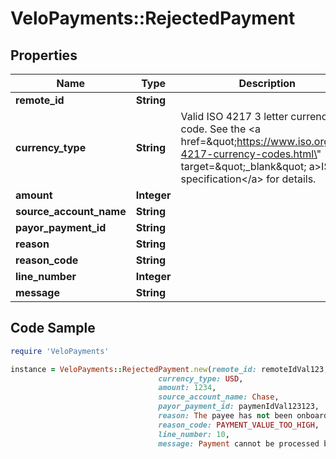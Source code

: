 # VeloPayments::RejectedPayment

## Properties

Name | Type | Description | Notes
------------ | ------------- | ------------- | -------------
**remote_id** | **String** |  | 
**currency_type** | **String** | Valid ISO 4217 3 letter currency code. See the &lt;a href&#x3D;\&quot;https://www.iso.org/iso-4217-currency-codes.html\&quot; target&#x3D;\&quot;_blank\&quot; a&gt;ISO specification&lt;/a&gt; for details. | 
**amount** | **Integer** |  | 
**source_account_name** | **String** |  | 
**payor_payment_id** | **String** |  | 
**reason** | **String** |  | 
**reason_code** | **String** |  | [optional] 
**line_number** | **Integer** |  | [optional] 
**message** | **String** |  | [optional] 

## Code Sample

```ruby
require 'VeloPayments'

instance = VeloPayments::RejectedPayment.new(remote_id: remoteIdVal123,
                                 currency_type: USD,
                                 amount: 1234,
                                 source_account_name: Chase,
                                 payor_payment_id: paymenIdVal123123,
                                 reason: The payee has not been onboarded,
                                 reason_code: PAYMENT_VALUE_TOO_HIGH,
                                 line_number: 10,
                                 message: Payment cannot be processed because of the Payee&#39;s OFAC or Compliance Status)
```


